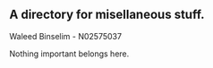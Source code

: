 ## A directory for misellaneous stuff. 

Waleed Binselim - N02575037

Nothing important belongs here. 

